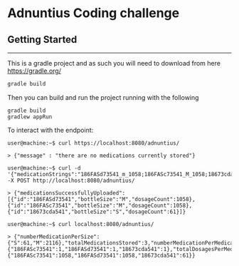 # Adnuntius Coding challenge
## Getting Started
---
This is a gradle project and as such you will need to download from here https://gradle.org/

```bash
gradle build
```

Then you can build and run the project running with the following
```
gradle build
gradlew appRun
```

To interact with the endpoint:
```console
user@machine:~$ curl https://localhost:8080/adnuntius/

> {"message" : "there are no medications currently stored"}

user@machine:~$ curl -d '{"medicationStrings":"186FASd73541_m_1058;186FASc73541_M_1058;18673cda541_S_0061;"}' -X POST http://localhost:8080/adnuntius/

> {"medicationsSuccessfullyUploaded":[{"id":"186FASd73541","bottleSize":"M","dosageCount":1058},{"id":"186FASc73541","bottleSize":"M","dosageCount":1058},{"id":"18673cda541","bottleSize":"S","dosageCount":61}]}

user@machine:~$ curl localhost:8080/adnuntius/

> {"numberMedicationPerSize":{"S":61,"M":2116},"totalMedicationsStored":3,"numberMedicationPerMedication":{"186FASc73541":1,"186FASd73541":1,"18673cda541":1},"totalDosagesPerMedication":{"186FASc73541":1058,"186FASd73541":1058,"18673cda541":61}}
```
